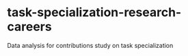 # task-specialization-research-careers
Data analysis for contributions study on task specialization
